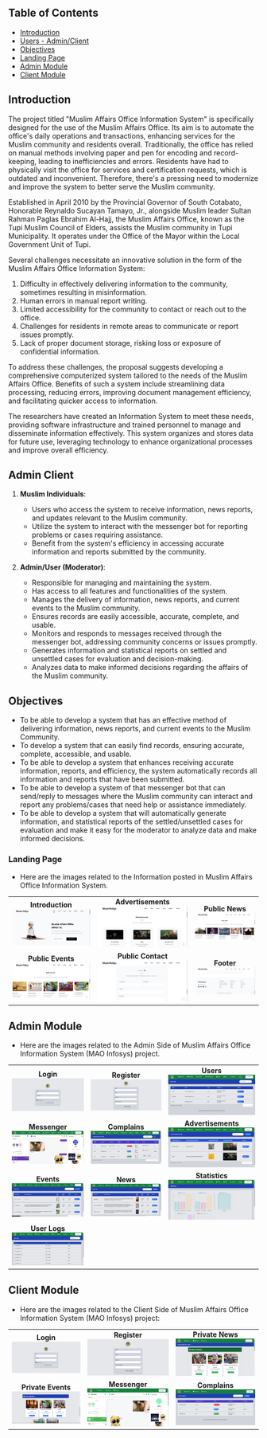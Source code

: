 ## Table of Contents

-   [Introduction](#introduction)
-   [Users - Admin/Client](#admin-client)
-   [Objectives](#objectives)
-   [Landing Page](#landing-page)
-   [Admin Module](#admin-module)
-   [Client Module](#client-module)

## Introduction

The project titled "Muslim Affairs Office Information System" is specifically designed for the use of the Muslim Affairs Office. Its aim is to automate the office's daily operations and transactions, enhancing services for the Muslim community and residents overall. Traditionally, the office has relied on manual methods involving paper and pen for encoding and record-keeping, leading to inefficiencies and errors. Residents have had to physically visit the office for services and certification requests, which is outdated and inconvenient. Therefore, there's a pressing need to modernize and improve the system to better serve the Muslim community.

Established in April 2010 by the Provincial Governor of South Cotabato, Honorable Reynaldo Sucayan Tamayo, Jr., alongside Muslim leader Sultan Rahman Paglas Ebrahim Al-Hajj, the Muslim Affairs Office, known as the Tupi Muslim Council of Elders, assists the Muslim community in Tupi Municipality. It operates under the Office of the Mayor within the Local Government Unit of Tupi.

Several challenges necessitate an innovative solution in the form of the Muslim Affairs Office Information System:

1. Difficulty in effectively delivering information to the community, sometimes resulting in misinformation.
2. Human errors in manual report writing.
3. Limited accessibility for the community to contact or reach out to the office.
4. Challenges for residents in remote areas to communicate or report issues promptly.
5. Lack of proper document storage, risking loss or exposure of confidential information.

To address these challenges, the proposal suggests developing a comprehensive computerized system tailored to the needs of the Muslim Affairs Office. Benefits of such a system include streamlining data processing, reducing errors, improving document management efficiency, and facilitating quicker access to information.

The researchers have created an Information System to meet these needs, providing software infrastructure and trained personnel to manage and disseminate information effectively. This system organizes and stores data for future use, leveraging technology to enhance organizational processes and improve overall efficiency.

## Admin Client

1. **Muslim Individuals**:

    - Users who access the system to receive information, news reports, and updates relevant to the Muslim community.
    - Utilize the system to interact with the messenger bot for reporting problems or cases requiring assistance.
    - Benefit from the system's efficiency in accessing accurate information and reports submitted by the community.

2. **Admin/User (Moderator)**:
    - Responsible for managing and maintaining the system.
    - Has access to all features and functionalities of the system.
    - Manages the delivery of information, news reports, and current events to the Muslim community.
    - Ensures records are easily accessible, accurate, complete, and usable.
    - Monitors and responds to messages received through the messenger bot, addressing community concerns or issues promptly.
    - Generates information and statistical reports on settled and unsettled cases for evaluation and decision-making.
    - Analyzes data to make informed decisions regarding the affairs of the Muslim community.

## Objectives

-   To be able to develop a system that has an effective method of delivering information, news reports, and current events to the Muslim Community.
-   To develop a system that can easily find records, ensuring accurate, complete, accessible, and usable.
-   To be able to develop a system that enhances receiving accurate information, reports, and efficiency, the system automatically records all information and reports that have been submitted.
-   To be able to develop a system of that messenger bot that can send/reply to messages where the Muslim community can interact and report any problems/cases that need help or assistance immediately.
-   To be able to develop a system that will automatically generate information, and statistical reports of the settled/unsettled cases for evaluation and make it easy for the moderator to analyze data and make informed decisions.

### Landing Page

-   Here are the images related to the Information posted in Muslim Affairs Office Information System.

<table>
  <tr>
    <td align="center">
      <b>Introduction</b><br>
      <img src="public/mao-img/landing.png" style="max-width: 100%; height: auto;">
    </td>
    <td align="center">
      <b>Advertisements</b><br>
      <img src="public/mao-img/landing-ads.png" style="max-width: 100%; height: auto;">
    </td>
    <td align="center">
      <b>Public News</b><br>
      <img src="public/mao-img/landing-news.png" style="max-width: 100%; height: auto;">
    </td>
  </tr>
  <tr>
    <td align="center">
      <b>Public Events</b><br>
      <img src="public/mao-img/landing-events.png" style="max-width: 100%; height: auto;">
    </td>
    <td align="center">
      <b>Public Contact</b><br>
      <img src="public/mao-img/landing-contact.png" style="max-width: 100%; height: auto;">
    </td>
    <td align="center">
      <b>Footer</b><br>
      <img src="public/mao-img/landing-footer.png" style="max-width: 100%; height: auto;">
    </td>
  </tr>
</table>

## Admin Module

-   Here are the images related to the Admin Side of Muslim Affairs Office Information System (MAO Infosys) project.

<table>
  <tr>
    <td align="center">
      <b>Login</b><br>
      <img src="public/mao-img/login.png" style="max-width: 100%; height: auto;">
    </td>
    <td align="center">
      <b>Register</b><br>
      <img src="public/mao-img/register.png" style="max-width: 100%; height: auto;">
    </td>
    <td align="center">
      <b>Users</b><br>
      <img src="public/mao-img/admin/dashboard.png" style="max-width: 100%; height: auto;">
    </td>
    </tr>
   <tr>
    <td align="center">
      <b>Messenger</b><br>
      <img src="public/mao-img/admin/messenger.png" style="max-width: 100%; height: auto;">
    </td>
    <td align="center">
      <b>Complains</b><br>
      <img src="public/mao-img/admin/complains.png" style="max-width: 100%; height: auto;">
    </td>
    <td align="center">
      <b>Advertisements</b><br>
      <img src="public/mao-img/admin/ads.png" style="max-width: 100%; height: auto;">
    </td>
    </tr>
    <tr>
       <td align="center">
      <b>Events</b><br>
      <img src="public/mao-img/admin/events.png" style="max-width: 100%; height: auto;">
    </td>
       <td align="center">
      <b>News</b><br>
      <img src="public/mao-img/admin/news.png" style="max-width: 100%; height: auto;">
    </td>
       <td align="center">
      <b>Statistics</b><br>
      <img src="public/mao-img/admin/stat.png" style="max-width: 100%; height: auto;">
    </td>
    </tr>
    <tr>
       <td align="center">
      <b>User Logs</b><br>
      <img src="public/mao-img/admin/logs.png" style="max-width: 100%; height: auto;">
    </td>
    </tr>
</table>

## Client Module

-   Here are the images related to the Client Side of Muslim Affairs Office Information System (MAO Infosys) project:

<table>
  <tr>
    <td align="center">
      <b>Login</b><br>
      <img src="public/mao-img/login.png" style="max-width: 100%; height: auto;">
    </td>
    <td align="center">
      <b>Register</b><br>
      <img src="public/mao-img/register.png" style="max-width: 100%; height: auto;">
    </td>
    <td align="center">
      <b>Private News</b><br>
      <img src="public/mao-img/client/dashboard.png" style="max-width: 100%; height: auto;">
    </td>
  </tr>
  <tr>
    <td align="center">
      <b>Private Events</b><br>
      <img src="public/mao-img/client/dashboard2.png" style="max-width: 100%; height: auto;">
    </td>
    <td align="center">
      <b>Messenger</b><br>
      <img src="public/mao-img/client/messenger.png" style="max-width: 100%; height: auto;">
    </td>
    <td align="center">
      <b>Complains</b><br>
      <img src="public/mao-img/client/complains.png" style="max-width: 100%; height: auto;">
    </td>
  </tr>
</table>
